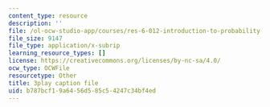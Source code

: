 ```yaml
---
content_type: resource
description: ''
file: /ol-ocw-studio-app/courses/res-6-012-introduction-to-probability-spring-2018/b787bcf19a6456d585c54247c34bf4ed_UDkq_cLVSmc.vtt
file_size: 9147
file_type: application/x-subrip
learning_resource_types: []
license: https://creativecommons.org/licenses/by-nc-sa/4.0/
ocw_type: OCWFile
resourcetype: Other
title: 3play caption file
uid: b787bcf1-9a64-56d5-85c5-4247c34bf4ed
---
```

